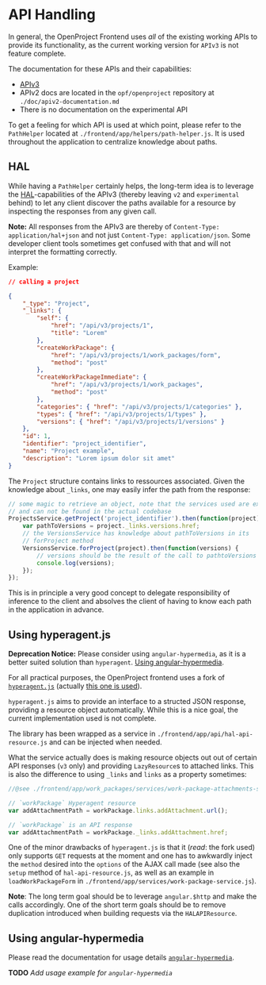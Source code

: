 API Handling
============

In general, the OpenProject Frontend uses _all_ of the existing working APIs to provide its functionality, as the current working version for `APIv3` is not feature complete.

The documentation for these APIs and their capabilities:

- [APIv3](http://opf.github.io/apiv3-doc/)
- APIv2 docs are located in the `opf/openproject` repository at `./doc/apiv2-documentation.md`
- There is no documentation on the experimental API

To get a feeling for which API is used at which point, please refer to the `PathHelper` located at `./frontend/app/helpers/path-helper.js`. It is used throughout the application to centralize knowledge about paths.

## HAL

While having a `PathHelper` certainly helps, the long-term idea is to leverage the [HAL](http://stateless.co/hal_specification.html)-capabilities of the APIv3 (thereby leaving `v2` and `experimental` behind) to let any client discover the paths available for a resource by inspecting the responses from any given call.

__Note:__ All responses from the APIv3 are thereby of `Content-Type: application/hal+json` and not just `Content-Type: application/json`. Some developer client tools sometimes get confused with that and will not interpret the formatting correctly.

Example:

```json
// calling a project

{
    "_type": "Project",
    "_links": {
        "self": {
            "href": "/api/v3/projects/1",
            "title": "Lorem"
        },
        "createWorkPackage": {
            "href": "/api/v3/projects/1/work_packages/form",
            "method": "post"
        },
        "createWorkPackageImmediate": {
            "href": "/api/v3/projects/1/work_packages",
            "method": "post"
        },
        "categories": { "href": "/api/v3/projects/1/categories" },
        "types": { "href": "/api/v3/projects/1/types" },
        "versions": { "href": "/api/v3/projects/1/versions" }
    },
    "id": 1,
    "identifier": "project_identifier",
    "name": "Project example",
    "description": "Lorem ipsum dolor sit amet"
}
```

The `Project` structure contains links to ressources associated. Given the knowledge about `_links`, one may easily infer the path from the response:

```javascript
// some magic to retrieve an object, note that the services used are examplary 
// and can not be found in the actual codebase
ProjectsService.getProject('project_identifier').then(function(project) {
    var pathToVersions = project._links.versions.href;
    // the VersionsService has knowledge about pathToVersions in its 
    // forProject method
    VersionsService.forProject(project).then(function(versions) {
        // versions should be the result of the call to pathtoVersions
        console.log(versions);
    });
});
```

This is in principle a very good concept to delegate responsibility of inference to the client and absolves the client of having to know each path in the application in advance.

## Using hyperagent.js

**Deprecation Notice:**
Please consider using `angular-hypermedia`, as it is a better suited solution than `hyperagent`.
[Using angular-hypermedia](#angular-hypermedia).


For all practical purposes, the OpenProject frontend uses a fork of [`hyperagent.js`](https://github.com/weluse/hyperagent) (actually [this one is used](https://github.com/manwithtwowatches/hyperagent)).

`hyperagent.js` aims to provide an interface to a structed JSON response, providing a resource object automatically. While this is a nice goal, the current implementation used is not complete.

The library has been wrapped as a service in `./frontend/app/api/hal-api-resource.js` and can be injected when needed.

What the service actually does is making resource objects out out of certain API responses (`v3` only) and providing `LazyResource`s to attached links. This is also the difference to using `_links` and `links` as a property sometimes:

```javascript
//@see ./frontend/app/work_packages/services/work-package-attachments-service.js

// `workPackage` Hyperagent resource
var addAttachmentPath = workPackage.links.addAttachment.url();

// `workPackage` is an API response
var addAttachmentPath = workPackage._links.addAttachment.href;
```

One of the minor drawbacks of `hyperagent.js` is that it (_read_: the fork used) only supports `GET` requests at the moment and one has to awkwardly inject the `method` desired into the `options` of the AJAX call made (see also the `setup` method of `hal-api-resource.js`, as well as an example in `loadWorkPackageForm` in `./frontend/app/services/work-package-service.js`).

__Note__: The long term goal should be to leverage `angular.$http` and make the calls accordingly. One of the short term goals should be to remove duplication introduced when building requests via the `HALAPIResource`.


## Using angular-hypermedia<a name="angular-hypermedia"></a>

Please read the documentation for usage details [`angular-hypermedia`](https://github.com/jcassee/angular-hypermediahttps://github.com/jcassee/angular-hypermedia).

**TODO**
_Add usage example for `angular-hypermedia`_
